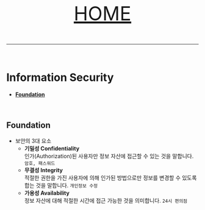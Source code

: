 <p align="center" style="font-size:50px">
    <a href="https://github.com/lsw6684/ComputerScience">HOME</a>
</p>

***

<br />

# Information Security
- [**Foundation**](#foundation)

<br />

## Foundation
 - 보안의 3대 요소
    - **기밀성 Confidentiality** <br />
        인가(Authorization)된 사용자만 정보 자산에 접근할 수 있는 것을 말합니다. `암호, 패스워드`
    - **무결성 Integrity** <br />
        적절한 권한을 가진 사용자에 의해 인가된 방법으로만 정보를 변경할 수 있도록 합는 것을 말합니다. `개인정보 수정`
    - **가용성 Availability** <br />
        정보 자산에 대해 적절한 시간에 접근 가능한 것을 의미합니다. `24시 편의점` 
